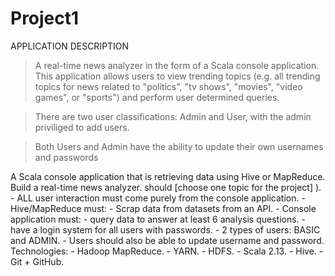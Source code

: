 # Project1

APPLICATION DESCRIPTION
> A real-time news analyzer in the form of a Scala console application. This application allows users to view trending topics (e.g. all trending topics for news related to
    "politics", "tv shows", "movies", "video games", or "sports") and perform user determined queries. 

> There are two user classifications: Admin and User, with the admin priviliged to add users.

> Both Users and Admin have the ability to update their own usernames and passwords



A Scala console application that is retrieving data using Hive or MapReduce. Build a real-time news analyzer.  should  [choose one topic for the project] ). - ALL user interaction must come purely from the console application. - Hive/MapReduce must: - Scrap data from datasets from an API. - Console application must: - query data to answer at least 6 analysis questions. - have a login system for all users with passwords. - 2 types of users: BASIC and ADMIN. - Users should also be able to update username and password. Technologies: - Hadoop MapReduce. - YARN. - HDFS. - Scala 2.13. - Hive. - Git + GitHub.
